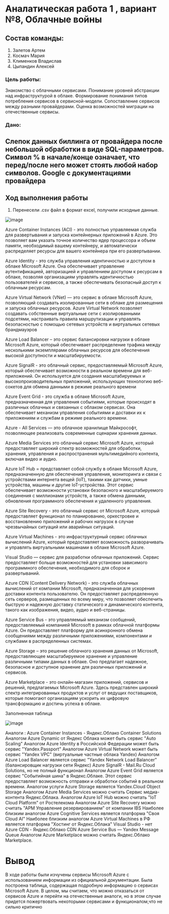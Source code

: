 # Аналатическая работа 1 , вариант №8, Облачные войны
## Cостав команды:
   1. Залетов Артем
   2. Космач Мария
   3. Клименков Владислав
   4. Цыпандин Алексей

### Цель работы:
Знакомство с облачными сервисами. Понимание уровней абстракции над инфраструктурой в облаке. Формирование понимания типов потребления сервисов в сервисной-модели. Сопоставление сервисов между разными провайдерами. Оценка возможностей миграции на отечественные сервисы.

### Дано:
 Слепок данных биллинга от провайдера после небольшой обработки в виде SQL-параметров. Символ % в начале/конце означает, что перед/после него может стоять любой набор символов.
Google с документациями провайдера
---
## Ход выполнения работы
1. Перенесели .csv файл в формат excel, получили исходные данные.

![image](https://github.com/macinia/AnalitLab-2-obclachnie_voiny/assets/112976302/223e866d-30d4-411f-b5ff-86e6504fa380)

Azure Container Instances (ACI) - это полностью управляемая служба для развертывания и запуска контейнерных приложений в Azure. Это позволяет вам указать точное количество ядер процессора и объем памяти, необходимый вашему контейнеру, и автоматически распределяет ресурсы для вашего контейнера при его развертывании.

Azure Identity - это служба управления идентичностью и доступом в облаке Microsoft Azure. Она обеспечивает управление аутентификацией, авторизацией и управлением доступом к ресурсам в облаке, позволяя организациям управлять идентичностью пользователей и сервисов, а также обеспечивать безопасный доступ к облачным ресурсам.

Azure Virtual Network (VNet) — это сервис в облаке Microsoft Azure, позволяющий создавать изолированные сети в облаке для размещения и запуска облачных ресурсов. Azure Virtual Network позволяет создавать собственные виртуальные сети с изолированными подсетями, настраивать правила маршрутизации и управлять безопасностью с помощью сетевых устройств и виртуальных сетевых брандмауэров

Azure Load Balancer – это сервис балансировки нагрузки в облаке Microsoft Azure, который обеспечивает распределение трафика между несколькими экземплярами облачных ресурсов для обеспечения высокой доступности и масштабируемости. 

Azure SignalR - это облачный сервис, предоставляемый Microsoft Azure, который обеспечивает возможности в реальном времени для веб-приложений. Он используется для создания масштабируемых и высокопроизводительных приложений, использующих технологию веб-сокетов для обмена данными в режиме реального времени

Azure Event Grid - это служба в облаке Microsoft Azure, предназначенная для управления событиями, которые происходят в различных облачных и связанных с облаком сервисах. Она обеспечивает механизм управления событиями и доставки их к приложениям и службам в режиме реального времени.

Azure - All Services — это облачное хранилище Майкрософт, позволяющее реализовать современные сценарии хранения данных.

Azure Media Services это облачный сервис Microsoft Azure, который предоставляет широкий спектр возможностей для обработки, хранения, управления и распространения мультимедийного контента, включая видео и аудио.

Azure IoT Hub =  представляет собой службу в облаке Microsoft Azure, предназначенную для обеспечения управления, мониторинга и связи с устройствами интернета вещей (IoT), такими как датчики, умные устройства, машины и другие IoT-устройства. Этот сервис обеспечивает возможности установки безопасного и масштабируемого соединения с миллионами устройств, а также обмена данными, обновления программного обеспечения и удаленного управления.

Azure Site Recovery - это облачный сервис от Microsoft Azure, который предоставляет функционал по планированию, оркестровке и восстановлению приложений и рабочих нагрузок в случае чрезвычайных ситуаций или аварийных ситуаций.

Azure Virtual Machines - это инфраструктурный сервис облачных вычислений Azure, который предоставляет возможность разворачивать и управлять виртуальными машинами в облаке Microsoft Azure.

Visual Studio — cервис для разработки облачных приложений. Сервис предоставляет больше возможностей для установки зависимого программного обеспечения, необходимого для сборок и развертываний.

Azure CDN (Content Delivery Network) - это служба облачных вычислений от компании Microsoft, предназначенная для ускорения доставки контента пользователю. Он предоставляет распределенную сеть серверов, размещенных по всему миру, что позволяет обеспечить быструю и надежную доставку статического и динамического контента, такого как изображения, видео, аудио и веб-страницы.

Azure Service Bus - это управляемый механизм сообщений, предоставляемый компанией Microsoft в рамках облачной платформы Azure. Он предоставляет платформу для асинхронного обмена сообщениями между различными приложениями, компонентами и службами в распределенных системах. 

Azure Storage – это решение облачного хранения данных от Microsoft, предоставляющее масштабируемое хранение и управление различными типами данных в облаке. Оно предлагает надежное, безопасное и доступное хранение для различных приложений и сервисов.

Azure Marketplace - это онлайн-магазин приложений, сервисов и решений, предлагаемых Microsoft Azure. Здесь представлен широкий спектр интегрированных продуктов и услуг от ведущих поставщиков, которые помогают организациям ускорить их цифровую трансформацию и достичь успеха в облаке.

Заполненная таблица


![image](https://github.com/macinia/AnalitLab-2-obclachnie_voiny/assets/112976302/0618137c-e193-4bc6-946b-26eb2291d7e8)


Аналоги :
Azure Container Instances - Яндекс.Облако Container Solutions
Аналогом Azure Dynamic от Яндекс Облака может быть сервис "Auto Scaling" 
Аналогом Azure Identity в Российской Федерации может быть сервис "Yandex.Passport"
Аналогом Azure Virtual Network может быть сервис "Yandex VPC" (виртуальные частные облака Yandex)
Аналогом Azure Load Balancer является сервис "Yandex Network Load Balancer" (балансировщик нагрузки сети Яндекс)
Azure SignalR - Mail.Ru Cloud Solutions, но не полный функционал
Аналогом Azure Event Grid  является сервис "Событийная шина" в Яндекс.Облаке. Этот сервис предоставляет возможность отправки и обработки событий в реальном времени.
Аналогом услуги Azure Storage  является Yandex.Cloud Object Storage
Аналогом Azure Media Services  можно считать Сервис медиа-контента Яндекс.Облака.
Аналогом Azure IoT Hub можно считать "IoT Cloud Platform" от Ростелекома
Аналогом Azure Site Recovery  можно считать "АРМ Управление резервированием" от компании IBS
Наиболее близким аналогом Azure Cognitive Services  является платформа "Своя Cloud AI"
Наиболее близким аналогом Azure Virtual Machines в РФ является платформа "Хостинг от Яндекс.Облака"
Visual Studio - нет
Azure CDN - Яндекс.Облако CDN
Azure Service Bus — Yandex Message Queue
Аналогом Azure Marketplace можно считать Яндекс.Облако Marketplace.

# Вывод
 В ходе работы были изчучены сервисы Microsoft Azure с использованием информации из официальной документации. Была построена таблица, содержащая подробную информацию о сервисах Microsoft Azure.
 В целом, мы считаем, что можно отказаться от сервисов Azure и перейти на отечественные аналоги, но в этом случае придется пожертвовать некоторыми сервисами и функционалом,что не сильно критично

